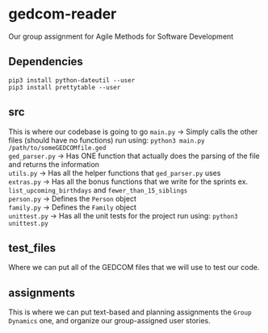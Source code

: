 
# gedcom-reader
Our group assignment for Agile Methods for Software Development

## Dependencies 
`pip3 install python-dateutil --user`  
`pip3 install prettytable --user`  

## src 
This is where our codebase is going to go 
`main.py` -> Simply calls the other files (should have no functions) run using: `python3 main.py /path/to/someGEDCOMfile.ged`  
`ged_parser.py` -> Has ONE function that actually does the parsing of the file and returns the information  
`utils.py` -> Has all the helper functions that `ged_parser.py` uses  
`extras.py` -> Has all the bonus functions that we write for the sprints ex. `list_upcoming_birthdays` and `fewer_than_15_siblings`  
`person.py` -> Defines the `Person` object  
`family.py` -> Defines the `Family` object  
`unittest.py` -> Has all the unit tests for the project run using: `python3 unittest.py`  


## test_files 
Where we can put all of the GEDCOM files that we will use to test our code.

## assignments 
This is where we can put text-based and planning assignments the `Group Dynamics` one, and organize our group-assigned user stories. 


